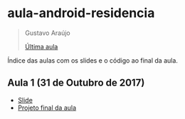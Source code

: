 # aula-android-residencia

> Gustavo Araújo
> 
> [Última aula](#aula-1-31-de-outubro-de-2017)

Índice das aulas com os slides e o código ao final da aula.

## Aula 1 (31 de Outubro de 2017)
- [Slide](https://github.com/GustavoHGAraujo/aula-android-residencia/blob/aula/2017.10.31/slides/Curso%20de%20Android%20(31.10.2017).pdf)
- [Projeto final da aula](https://github.com/GustavoHGAraujo/aula-android-residencia/blob/aula/2017.10.31/projeto-android/Receitasdamamae)
